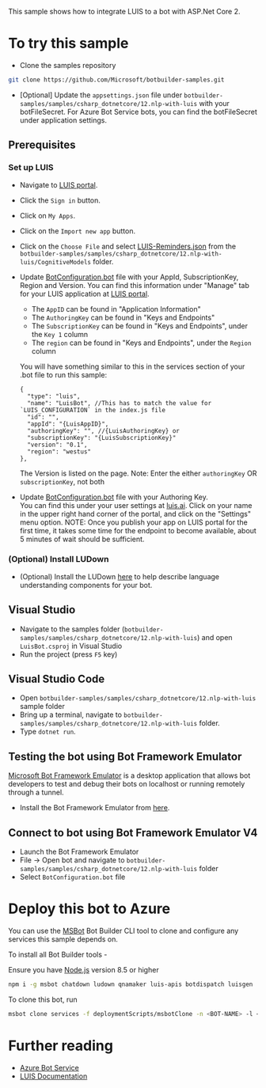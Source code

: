 ﻿﻿This sample shows how to integrate LUIS to a bot with ASP.Net Core 2. 

# To try this sample
- Clone the samples repository
```bash
git clone https://github.com/Microsoft/botbuilder-samples.git
```
- [Optional] Update the `appsettings.json` file under `botbuilder-samples/samples/csharp_dotnetcore/12.nlp-with-luis` with your botFileSecret.  For Azure Bot Service bots, you can find the botFileSecret under application settings.
## Prerequisites
### Set up LUIS
- Navigate to [LUIS portal](https://www.luis.ai).

- Click the `Sign in` button.

- Click on `My Apps`.

- Click on the `Import new app` button.

- Click on the `Choose File` and select [LUIS-Reminders.json](LUIS-Reminders.json) from the `botbuilder-samples/samples/csharp_dotnetcore/12.nlp-with-luis/CognitiveModels` folder.

- Update [BotConfiguration.bot](BotConfiguration.bot) file with your AppId, SubscriptionKey, Region and Version. 
    You can find this information under "Manage" tab for your LUIS application at [LUIS portal](https://www.luis.ai).

    - The `AppID` can be found in "Application Information"
    - The `AuthoringKey` can be found in "Keys and Endpoints"
    - The `SubscriptionKey` can be found in "Keys and Endpoints", under the `Key 1` column
    - The `region` can be found in "Keys and Endpoints", under the `Region` column

    You will have something similar to this in the services section of your .bot file to run this sample:

    ```
    {
      "type": "luis",
      "name": "LuisBot", //This has to match the value for `LUIS_CONFIGURATION` in the index.js file
      "id": "",
      "appId": "{LuisAppID}",
      "authoringKey": "", //{LuisAuthoringKey} or
      "subscriptionKey": "{LuisSubscriptionKey}"
      "version": "0.1",
      "region": "westus"
    },
    ```

    The Version is listed on the page.
    Note: Enter the either `authoringKey` OR `subscriptionKey`, not both

- Update [BotConfiguration.bot](BotConfiguration.bot) file with your Authoring Key.  
    You can find this under your user settings at [luis.ai](https://www.luis.ai).  Click on your name in the upper right hand corner of the portal, and click on the "Settings" menu option.
    NOTE: Once you publish your app on LUIS portal for the first time, it takes some time for the endpoint to become available, about 5 minutes of wait should be sufficient.
### (Optional) Install LUDown
- (Optional) Install the LUDown [here](https://github.com/Microsoft/botbuilder-tools/tree/master/packages/LUDown) to help describe language understanding components for your bot.

## Visual Studio
- Navigate to the samples folder (`botbuilder-samples/samples/csharp_dotnetcore/12.nlp-with-luis`) and open `LuisBot.csproj` in Visual Studio 
- Run the project (press `F5` key)

## Visual Studio Code
- Open `botbuilder-samples/samples/csharp_dotnetcore/12.nlp-with-luis` sample folder
- Bring up a terminal, navigate to `botbuilder-samples/samples/csharp_dotnetcore/12.nlp-with-luis` folder.
- Type `dotnet run`.

## Testing the bot using Bot Framework Emulator
[Microsoft Bot Framework Emulator](https://aka.ms/botframeworkemulator) is a desktop application that allows bot developers to test and debug
their bots on localhost or running remotely through a tunnel.
- Install the Bot Framework Emulator from [here](https://aka.ms/botframeworkemulator).

## Connect to bot using Bot Framework Emulator **V4**
- Launch the Bot Framework Emulator
- File -> Open bot and navigate to `botbuilder-samples/samples/csharp_dotnetcore/12.nlp-with-luis` folder
- Select `BotConfiguration.bot` file
# Deploy this bot to Azure
You can use the [MSBot](https://github.com/microsoft/botbuilder-tools) Bot Builder CLI tool to clone and configure any services this sample depends on. 

To install all Bot Builder tools - 

Ensure you have [Node.js](https://nodejs.org/) version 8.5 or higher

```bash
npm i -g msbot chatdown ludown qnamaker luis-apis botdispatch luisgen
```
To clone this bot, run
```bash
msbot clone services -f deploymentScripts/msbotClone -n <BOT-NAME> -l <Azure-location> --subscriptionId <Azure-subscription-id>
```
# Further reading
- [Azure Bot Service](https://docs.microsoft.com/en-us/azure/bot-service/bot-service-overview-introduction?view=azure-bot-service-4.0)
- [LUIS Documentation](https://docs.microsoft.com/en-us/azure/cognitive-services/LUIS/)

